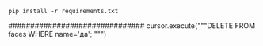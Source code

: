 ```shell
pip install -r requirements.txt
```


 ###############################
cursor.execute("""DELETE FROM faces
                  WHERE name='да';
               """)
 
